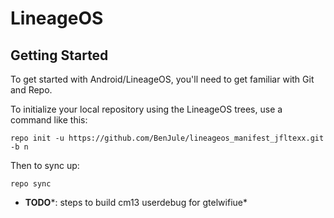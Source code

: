 # LineageOS
## Getting Started
To get started with Android/LineageOS, you'll need to get familiar with Git and Repo.

To initialize your local repository using the LineageOS trees, use a command like this:

```
repo init -u https://github.com/BenJule/lineageos_manifest_jfltexx.git -b n
```
Then to sync up:

```
repo sync
```

* **TODO***: steps to build cm13 userdebug for gtelwifiue*
